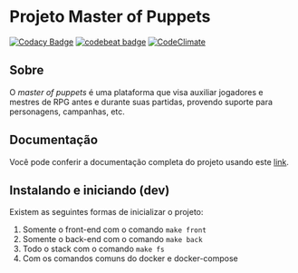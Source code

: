 # Projeto Master of Puppets

[![Codacy Badge](https://api.codacy.com/project/badge/Grade/7206a96105334d8ca0a096c10c1cb70a)](https://www.codacy.com/manual/andre-filho/master_of_puppets?utm_source=github.com&amp;utm_medium=referral&amp;utm_content=desenho-de-software-2019-02/master_of_puppets&amp;utm_campaign=Badge_Grade)
[![codebeat badge](https://codebeat.co/badges/493a3112-7162-426d-b250-04cd5e91dd1d)](https://codebeat.co/projects/github-com-desenho-de-software-2019-02-master_of_puppets-dev)
[![CodeClimate](https://api.codeclimate.com/v1/badges/47d228abde1a05369fa0/maintainability)](https://codeclimate.com/github/desenho-de-software-2019-02/master_of_puppets/maintainability)

## Sobre

O *master of puppets* é uma plataforma que visa auxiliar jogadores e mestres de RPG antes e durante suas partidas, provendo suporte para personagens, campanhas, etc.

## Documentação

Você pode conferir a documentação completa do projeto usando este [link](https://desenho-de-software-2019-02.github.io/Documentation/).

## Instalando e iniciando (dev)

Existem as seguintes formas de inicializar o projeto:

1. Somente o front-end com o comando `make front`
1. Somente o back-end com o comando `make back`
1. Todo o stack com o comando `make fs`
1. Com os comandos comuns do docker e docker-compose
